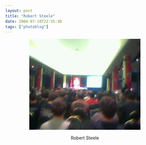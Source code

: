 ```yaml
---
layout: post
title: "Robert Steele"
date: 2004-07-10T22:55:30
tags: ["photoblog"]
---
```


<p align="center">
<img alt="Robert Steele" src="/2004/07/10/16353507202_0.jpg"><br /><div align="center" class="caption">Robert Steele</div><br /></p>

